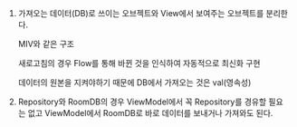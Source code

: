 1. 가져오는 데이터(DB)로 쓰이는 오브젝트와 View에서 보여주는 오브젝트를 분리한다.

   MIV와 같은 구조

   새로고침의 경우 Flow를 통해 바뀐 것을 인식하여 자동적으로 최신화 구현

   데이터의 원본을 지켜야하기 때문에 DB에서 가져오는 것은 val(영속성)

2. Repository와 RoomDB의 경우 ViewModel에서 꼭 Repository를 경유할 필요는 없고 ViewModel에서 RoomDB로 바로 데이터를 보내거나 가져와도 된다.